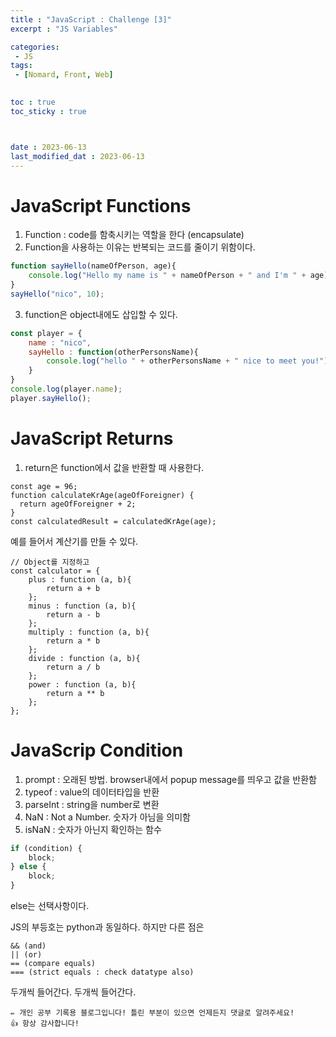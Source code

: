 ```yaml
---
title : "JavaScript : Challenge [3]"
excerpt : "JS Variables"

categories: 
 - JS
tags: 
 - [Nomard, Front, Web]

 
toc : true
toc_sticky : true



date : 2023-06-13
last_modified_dat : 2023-06-13
---
```


# JavaScript Functions

1. Function : code를 함축시키는 역할을 한다 (encapsulate)
2. Function을 사용하는 이유는 반복되는 코드를 줄이기 위함이다.
```JavaScript
function sayHello(nameOfPerson, age){
    console.log("Hello my name is " + nameOfPerson + " and I'm " + age);
}
sayHello("nico", 10);
```
3. function은 object내에도 삽입할 수 있다.
```JavaScript
const player = {
    name : "nico",
    sayHello : function(otherPersonsName){
        console.log("hello " + otherPersonsName + " nice to meet you!");
    }
}
console.log(player.name);
player.sayHello();
```   

# JavaScript Returns

1. return은 function에서 값을 반환할 때 사용한다.
```JS
const age = 96;
function calculateKrAge(ageOfForeigner) {
  return ageOfForeigner + 2;
}
const calculatedResult = calculatedKrAge(age);
```


예를 들어서 계산기를 만들 수 있다.
```JS
// Object를 지정하고
const calculator = {
    plus : function (a, b){
        return a + b
    };
    minus : function (a, b){
        return a - b
    };
    multiply : function (a, b){
        return a * b
    };
    divide : function (a, b){
        return a / b
    };
    power : function (a, b){
        return a ** b
    };
};
```

# JavaScrip Condition
1. prompt : 오래된 방법. browser내에서 popup message를 띄우고 값을 반환함
2. typeof : value의 데이터타입을 반환
3. parseInt : string을 number로 변환
4. NaN : Not a Number. 숫자가 아님을 의미함
5. isNaN : 숫자가 아닌지 확인하는 함수

```JavaScript
if (condition) {
    block;
} else {
    block;
}
```

else는 선택사항이다.  


JS의 부등호는 python과 동일하다. 하지만 다른 점은

```JS
&& (and)
|| (or)
== (compare equals)
=== (strict equals : check datatype also)
```

두개씩 들어간다.
두개씩 들어간다.

```
✏️ 개인 공부 기록용 블로그입니다! 틀린 부분이 있으면 언제든지 댓글로 알려주세요!
👍 항상 감사합니다!
```